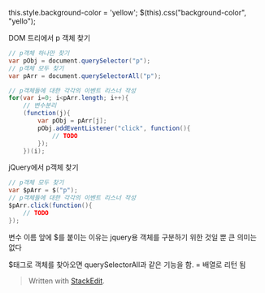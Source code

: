 
this.style.background-color = 'yellow';
$(this).css("background-color", "yello");

DOM 트리에서 p 객체 찾기
```JAVA
// p객체 하나만 찾기
var pObj = document.querySelector("p");
// p객체 모두 찾기
var pArr = document.querySelectorAll("p");

// p객체들에 대한 각각의 이벤트 리스너 작성
for(var i=0; i<pArr.length; i++){
	// 변수분리 
	(function(j){
		var pObj = pArr[j];
		pObj.addEventListener("click", function(){
			// TODO
		});
	})(i);
```
jQuery에서 p객체 찾기
```JAVA
// p객체 모두 찾기
var $pArr = $("p");
// p객체들에 대한 각각의 이벤트 리스너 작성
$pArr.click(function(){
	// TODO
});
```
변수 이름 앞에 $를 붙이는 이유는 jquery용 객체를 구분하기 위한 것일 뿐 큰 의미는 없다

$태그로 객체를 찾아오면 querySelectorAll과 같은 기능을 함. = 배열로 리턴 됨

> Written with [StackEdit](https://stackedit.io/).
<!--stackedit_data:
eyJoaXN0b3J5IjpbLTIwNjU4NzUxMjNdfQ==
-->